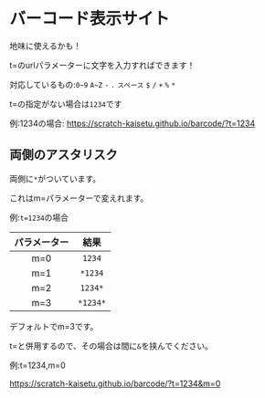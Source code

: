 # バーコード表示サイト
地味に使えるかも！

t=のurlパラメーターに文字を入力すればできます！

対応しているもの:`0~9` `A~Z` `-` `.` `スペース` `$` `/` `+` `%` `*`

t=の指定がない場合は`1234`です

例:1234の場合: https://scratch-kaisetu.github.io/barcode/?t=1234

## 両側のアスタリスク

両側に`*`がついています。

これはm=パラメーターで変えれます。

例:`t=1234`の場合

| パラメーター | 結果 |
|:-:|:-:|
| m=0 | `1234` |
| m=1 | `*1234` |
| m=2 | `1234*` |
| m=3 | `*1234*` |

デフォルトでm=3です。

t=と併用するので、その場合は間に`&`を挟んでください。

例:t=1234,m=0

https://scratch-kaisetu.github.io/barcode/?t=1234&m=0
